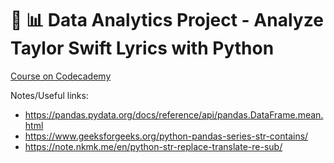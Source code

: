 # :mag_right: :bar_chart: Data Analytics Project - Analyze Taylor Swift Lyrics with Python

[Course on Codecademy](https://www.codecademy.com/courses/case-study-analyze-taylor-swift-lyrics/projects/analyze-taylor-swift-lyrics)

Notes/Useful links:
- https://pandas.pydata.org/docs/reference/api/pandas.DataFrame.mean.html
- https://www.geeksforgeeks.org/python-pandas-series-str-contains/
- https://note.nkmk.me/en/python-str-replace-translate-re-sub/
